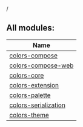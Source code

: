 /

## All modules:

| Name |
|---|
| [colors-compose](colors-compose/index.md) |  |
| [colors-compose-web](colors-compose-web/index.md) |  |
| [colors-core](colors-core/index.md) |  |
| [colors-extension](colors-extension/index.md) |  |
| [colors-palette](colors-palette/index.md) |  |
| [colors-serialization](colors-serialization/index.md) |  |
| [colors-theme](colors-theme/index.md) |  |
